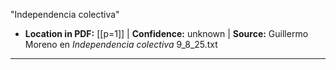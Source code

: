 ﻿"Independencia colectiva"

- **Location in PDF:** [[p=1]] | **Confidence:** unknown | **Source:** Guillermo Moreno en _Independencia colectiva_ 9_8_25.txt
---
